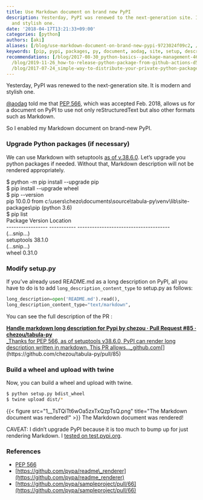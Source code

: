 ```yaml
---
title: Use Markdown document on brand new PyPI
description: Yesterday, PyPI was renewed to the next-generation site. It is modern
  and stylish one.
date: '2018-04-17T13:21:33+09:00'
categories: [python]
authors: [aki]
aliases: [/blog/use-markdown-document-on-brand-new-pypi-9723024f09c2, /blog/9723024f09c2]
keywords: [pip, pypi, packages, py, document, aodag, site, setup, description, python]
recommendations: [/blog/2017-08-30_python-basics--package-management-462918458f96/,
  /blog/2019-11-26_how-to-release-python-package-from-github-actions-d5a1d8edba6e/,
  /blog/2017-07-24_simple-way-to-distribute-your-private-python-packages-within-your-organization-fb7af5dbd4c9/]
---
```


Yesterday, PyPI was renewed to the next-generation site. It is modern and stylish one.

[@aodag](http://twitter.com/aodag "Twitter profile for @aodag") told me that [PEP 566](https://www.python.org/dev/peps/pep-0566/#description-content-type-optional), which was accepted Feb. 2018, allows us for a document on PyPI to use not only reStructuredText but also other formats such as Markdown.

So I enabled my Markdown document on brand-new PyPI.

### Upgrade Python packages (if necessary)

We can use Markdown with setuptools [as of v.38.6.0](http://setuptools.readthedocs.io/en/latest/history.html#v38-6-0). Let’s upgrade you python packages if needed. Without that, Markdown description will not be rendered appropriately.

$ python -m pip install --upgrade pip  
$ pip install --upgrade wheel  
$ pip --version  
pip 10.0.0 from c:\\users\\chezo\\documents\\source\\tabula-py\\venv\\lib\\site-packages\\pip (python 3.6)  
$ pip list  
Package           Version     Location  
\----------------- ----------- --------------------------------------  
(...snip...)  
setuptools        38.1.0  
(...snip...)  
wheel             0.31.0

### Modify setup.py

If you’ve already used README.md as a long description on PyPI, all you have to do is to add `long_description_content_type` to setup.py as follows:

```py
long_description=open('README.md').read(),
long_description_content_type="text/markdown",
```

You can see the full description of the PR :

[**Handle markdown long description for Pypi by chezou · Pull Request #85 · chezou/tabula-py**  
_Thanks for PEP 566, as of setuptools v38.6.0, PyPI can render long description written in markdown. This PR allows…_github.com](https://github.com/chezou/tabula-py/pull/85 "https://github.com/chezou/tabula-py/pull/85")[](https://github.com/chezou/tabula-py/pull/85)

### Build a wheel and upload with twine

Now, you can build a wheel and upload with twine.

```sh
$ python setup.py bdist_wheel  
$ twine upload dist/*
```

{{< figure src="1__TsTQiTt6wOa5zxTxQzpTsQ.png" title="The Markdown document was rendered!" >}}
The Markdown document was rendered!

CAVEAT: I didn’t upgrade PyPI because it is too much to bump up for just rendering Markdown. I [tested on test.pypi.org](https://test.pypi.org/project/tabula-py/1.0.0/).

### References

*   [PEP 566](https://www.python.org/dev/peps/pep-0566/#description-content-type-optional)
*   [https://github.com/pypa/readme\_renderer](https://github.com/pypa/readme_renderer)
*   [https://github.com/pypa/sampleproject/pull/66](https://github.com/pypa/sampleproject/pull/66)
